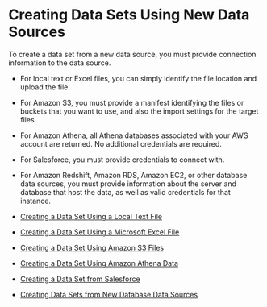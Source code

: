 # Creating Data Sets Using New Data Sources<a name="creating-data-sets-new"></a>

To create a data set from a new data source, you must provide connection information to the data source\.

+ For local text or Excel files, you can simply identify the file location and upload the file\.

+ For Amazon S3, you must provide a manifest identifying the files or buckets that you want to use, and also the import settings for the target files\.

+ For Amazon Athena, all Athena databases associated with your AWS account are returned\. No additional credentials are required\.

+ For Salesforce, you must provide credentials to connect with\.

+ For Amazon Redshift, Amazon RDS, Amazon EC2, or other database data sources, you must provide information about the server and database that host the data, as well as valid credentials for that instance\.


+ [Creating a Data Set Using a Local Text File](create-a-data-set-file.md)
+ [Creating a Data Set Using a Microsoft Excel File](create-a-data-set-excel.md)
+ [Creating a Data Set Using Amazon S3 Files](create-a-data-set-s3.md)
+ [Creating a Data Set Using Amazon Athena Data](create-a-data-set-athena.md)
+ [Creating a Data Set from Salesforce](create-a-data-set-salesforce.md)
+ [Creating Data Sets from New Database Data Sources](creating-database-data-sets.md)